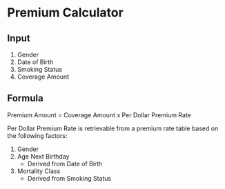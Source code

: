 # Premium Calculator

## Input
1. Gender
2. Date of Birth
3. Smoking Status
4. Coverage Amount

## Formula
Premium Amount = Coverage Amount x Per Dollar Premium Rate

Per Dollar Premium Rate is retrievable from a premium rate table based on the following factors:

1. Gender
2. Age Next Birthday
   * Derived from Date of Birth
3. Mortality Class
   * Derived from Smoking Status